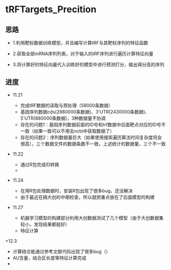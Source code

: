 # tRFTargets_Precition

## 思路
+ 1.利用靶标数据训练模型，并且编写计算tRF与其靶标序列的特征函数  

+ 2.获取全部mRNA序列列表，对于输入的tRF序列进行遍历计算特征向量  

+ 3.将计算好的特征向量代入训练好的模型中进行预测打分，输出得分高的序列  


## 进度
+ 11.21  
  + 完成tRF数据的读取与预处理（58000条数据）
  + 基因序列数据cds(2880000条数据)、3'UTR(2430000条数据)、5'UTR(880000条数据)，3种数据量不协调
  + 存在的问题1：基因序列数据前面的ID号和trf数据中后面靶点对应的ID号不一致（如果一致可以不用去ncbi中获取数据了）
  + 存在的问题2：序列数据量巨大（如果使用搜索遍历算法时间复杂度将会很高），三个数据文件的数据条数不一致，上述统计的数据量，三个不一致

+ 11.22  
  + 通过R包完成ID转换
  + 

+ 11.24  
  + 在用R包处理数据时，安装R包出现了很多bug，还没解决  
  + 由于最近在搞大创的中期检查，所以就把重点放在了后面模型的构建


+ 11.27
  + 机器学习模型的构建部分利用大创数据测试了几个模型（由于大创数据集较小，发现结果都挺好）  
  + 特征计算

+12.3
  + 计算结合能通过参考文献代码出现了很多bug（）
  + AU含量，结合区长度等特征计算完成
  + 

